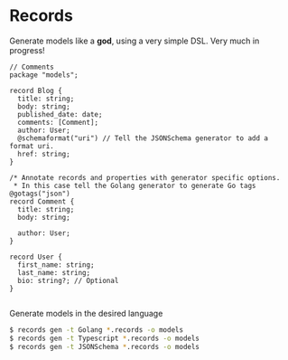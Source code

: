 # Records

Generate models like a **god**, using a very simple DSL. 
Very much in progress!

```
// Comments
package "models";

record Blog {
  title: string;
  body: string;
  published_date: date;
  comments: [Comment];
  author: User;
  @schemaformat("uri") // Tell the JSONSchema generator to add a format uri.
  href: string;
}

/* Annotate records and properties with generator specific options.
 * In this case tell the Golang generator to generate Go tags
@gotags("json") 
record Comment {
  title: string;
  body: string;
  
  author: User;
}

record User {
  first_name: string;
  last_name: string;
  bio: string?; // Optional
}


```

Generate models in the desired language

```sh
$ records gen -t Golang *.records -o models
$ records gen -t Typescript *.records -o models
$ records gen -t JSONSchema *.records -o models

```
